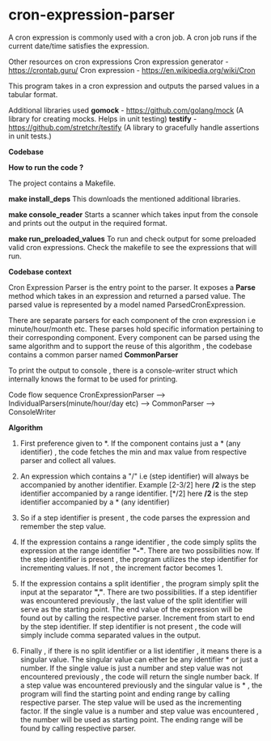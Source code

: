 # cron-expression-parser

A cron expression is commonly used with a cron job.
A cron job runs if the current date/time satisfies the expression.

Other resources on cron expressions
Cron expression generator - https://crontab.guru/
Cron expression - https://en.wikipedia.org/wiki/Cron

This program takes in a cron expression and outputs the parsed values in a tabular format.

Additional libraries used
**gomock**  - https://github.com/golang/mock (A library for creating mocks. Helps in unit testing)
**testify** - https://github.com/stretchr/testify (A library to gracefully handle assertions in unit tests.)

**Codebase**

**How to run the code ?**

The project contains a Makefile.

**make install_deps**
This downloads the mentioned additional libraries.

**make console_reader**
Starts a scanner which takes input from the console and prints out the output in the required format.

**make run_preloaded_values**
To run and check output for some preloaded valid cron expressions. Check the makefile to see the expressions that will run.


**Codebase context**

Cron Expression Parser is the entry point to the parser.
It exposes a **Parse** method which takes in an expression and returned a parsed value.
The parsed value is represented by a model named ParsedCronExpression.

There are separate parsers for each component of the cron expression i.e minute/hour/month etc.
These parses hold specific information pertaining to their corresponding component.
Every component can be parsed using the same algorithm and to support the reuse of this algorithm , the codebase contains a common parser named **CommonParser**

To print the output to console , there is a console-writer struct which internally knows the format to be used for printing.

Code flow sequence
CronExpressionParser --> IndividualParsers(minute/hour/day etc) --> CommonParser --> ConsoleWriter

**Algorithm**

1. First preference given to *.
   If the component contains just a * (any identifier) , the code fetches the min and max value from respective parser and collect all values.

2. An expression which contains a "/" i.e (step identifier) will always be accompanied by another identifier.
   Example [2-3/2] here **/2** is the step identifier accompanied by a range identifier.
   [*/2] here **/2** is the step identifier accompanied by a * (any identifier)

3. So if a step identifier is present , the code parses the expression and remember the step value.

4. If the expression contains a range identifier , the code simply splits the expression at the range identifier **"-"**.
   There are two possibilities now. If the step identifier is present , the program utilizes the step identifier for incrementing values.
   If not , the increment factor becomes 1.

5. If the expression contains a split identifier , the program simply split the input at the separator **","**.
   There are two possibilities. If a step identifier was encountered previously , the last value of the split identifier will serve as the starting point.
   The end value of the expression will be found out by calling the respective parser. Increment from start to end by the step identifier.
   If step identifier is not present , the code will simply include comma separated values in the output.

6. Finally , if there is no split identifier or a list identifier , it means there is a singular value.
   The singular value can either be any identifier * or just a number.
   If the single value is just a number and step value was not encountered previously , the code will return the single number back.
   If a step value was encountered previously and the singular value is * , the program will find the starting point and ending range by calling respective parser.
   The step value will be used as the incrementing factor.
   If the single value is a number and step value was encountered , the number will be used as starting point. The ending range will be found by calling respective parser.


